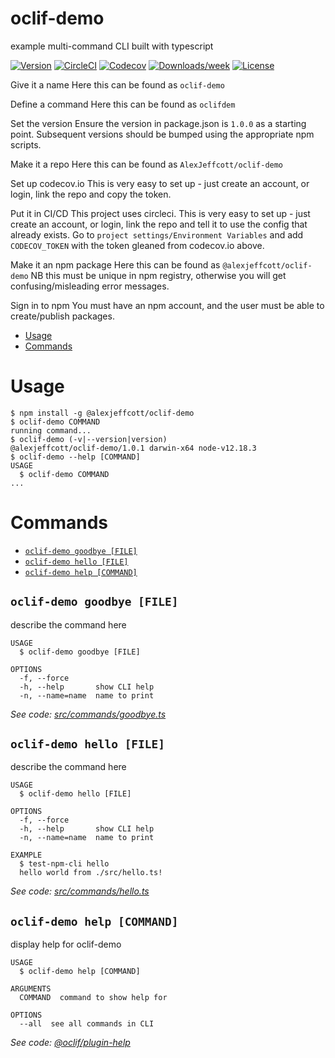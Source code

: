 oclif-demo
=======================

example multi-command CLI built with typescript

[![Version](https://img.shields.io/npm/v/@oclif/example-multi-ts.svg)](https://npmjs.org/package/@alexjeffcott/oclif-demo)
[![CircleCI](https://circleci.com/gh/alexjeffcott/oclif-demo/tree/master.svg?style=shield)](https://circleci.com/gh/alexjeffcott/oclif-demo/tree/master)
[![Codecov](https://codecov.io/gh/alexjeffcott/oclif-demo/branch/master/graph/badge.svg)](https://codecov.io/gh/alexjeffcott/oclif-demo)
[![Downloads/week](https://img.shields.io/npm/dw/@alexjeffcott/oclif-demo.svg)](https://npmjs.org/package/@alexjeffcott/oclif-demo)
[![License](https://img.shields.io/npm/l/@alexjeffcott/oclif-demo.svg)](https://github.com/alexjeffcott/oclif-demo/blob/master/package.json)

Give it a name
Here this can be found as `oclif-demo`

Define a command
Here this can be found as `oclifdem`

Set the version
Ensure the version in package.json is `1.0.0` as a starting point. 
Subsequent versions should be bumped using the appropriate npm scripts.

Make it a repo
Here this can be found as `AlexJeffcott/oclif-demo`

Set up codecov.io
This is very easy to set up - just create an account, or login, link the repo and copy the token.

Put it in CI/CD
This project uses circleci. This is very easy to set up - just create an account, or login, link the repo and tell it to use the config that already exists.
Go to `project settings/Environment Variables` and add `CODECOV_TOKEN` with the token gleaned from codecov.io above.

Make it an npm package
Here this can be found as `@alexjeffcott/oclif-demo`
NB this must be unique in npm registry, otherwise you will get confusing/misleading error messages.

Sign in to npm
You must have an npm account, and the user must be able to create/publish packages.

<!-- toc -->
* [Usage](#usage)
* [Commands](#commands)
<!-- tocstop -->
# Usage
<!-- usage -->
```sh-session
$ npm install -g @alexjeffcott/oclif-demo
$ oclif-demo COMMAND
running command...
$ oclif-demo (-v|--version|version)
@alexjeffcott/oclif-demo/1.0.1 darwin-x64 node-v12.18.3
$ oclif-demo --help [COMMAND]
USAGE
  $ oclif-demo COMMAND
...
```
<!-- usagestop -->
# Commands
<!-- commands -->
* [`oclif-demo goodbye [FILE]`](#oclif-demo-goodbye-file)
* [`oclif-demo hello [FILE]`](#oclif-demo-hello-file)
* [`oclif-demo help [COMMAND]`](#oclif-demo-help-command)

## `oclif-demo goodbye [FILE]`

describe the command here

```
USAGE
  $ oclif-demo goodbye [FILE]

OPTIONS
  -f, --force
  -h, --help       show CLI help
  -n, --name=name  name to print
```

_See code: [src/commands/goodbye.ts](https://github.com/AlexJeffcott/oclif-demo/blob/v1.0.1/src/commands/goodbye.ts)_

## `oclif-demo hello [FILE]`

describe the command here

```
USAGE
  $ oclif-demo hello [FILE]

OPTIONS
  -f, --force
  -h, --help       show CLI help
  -n, --name=name  name to print

EXAMPLE
  $ test-npm-cli hello
  hello world from ./src/hello.ts!
```

_See code: [src/commands/hello.ts](https://github.com/AlexJeffcott/oclif-demo/blob/v1.0.1/src/commands/hello.ts)_

## `oclif-demo help [COMMAND]`

display help for oclif-demo

```
USAGE
  $ oclif-demo help [COMMAND]

ARGUMENTS
  COMMAND  command to show help for

OPTIONS
  --all  see all commands in CLI
```

_See code: [@oclif/plugin-help](https://github.com/oclif/plugin-help/blob/v3.2.0/src/commands/help.ts)_
<!-- commandsstop -->
